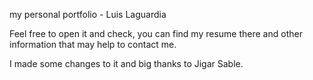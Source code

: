 my personal portfolio - Luis Laguardia

Feel free to open it and check, you can find my resume there and other information that may help to contact me.


I made some changes to it and big thanks to Jigar Sable.
